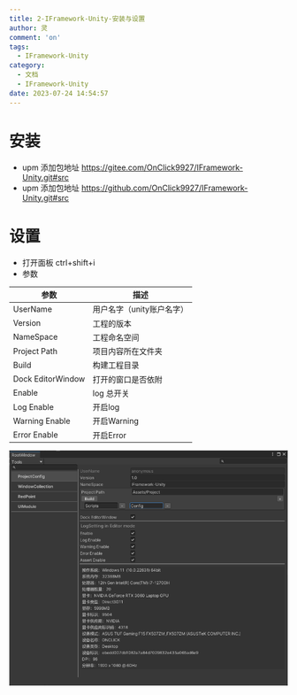 ```yaml
---
title: 2-IFramework-Unity-安装与设置
author: 灵
comment: 'on'
tags:
  - IFramework-Unity
category:
  - 文档
  - IFramework-Unity
date: 2023-07-24 14:54:57
---
```

# 安装
* upm 添加包地址 https://gitee.com/OnClick9927/IFramework-Unity.git#src
* upm 添加包地址 https://github.com/OnClick9927/IFramework-Unity.git#src

# 设置
* 打开面板 ctrl+shift+i
* 参数

| 参数              | 描述                      |
| ----------------- | ------------------------- |
| UserName          | 用户名字（unity账户名字） |
| Version           | 工程的版本                |
| NameSpace         | 工程命名空间              |
| Project Path      | 项目内容所在文件夹        |
| Build             | 构建工程目录              |
| Dock EditorWindow | 打开的窗口是否依附        |
| Enable            | log 总开关                |
| Log Enable        | 开启log                   |
| Warning Enable    | 开启Warning               |
| Error Enable      | 开启Error                 |




![Alt text](../../../Pic/Doc/IFramework-Unity/set.png)
